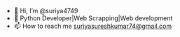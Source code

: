 - 👋 Hi, I’m @suriya4749
- 👀 Python Developer|Web Scrapping|Web development
- 📫 How to reach me suriyasureshkumar74@gmail.com

<!---
suriya4749/suriya4749 is a ✨ special ✨ repository because its `README.md` (this file) appears on your GitHub profile.
You can click the Preview link to take a look at your changes.
--->

